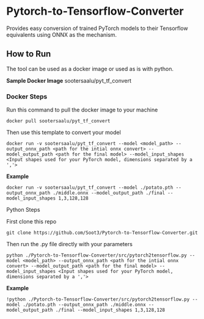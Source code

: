 # Pytorch-to-Tensorflow-Converter
Provides easy conversion of trained PyTorch models to their Tensorflow equivalents using ONNX as the mechanism.

## How to Run 
The tool can be used as a docker image or used as is with python.

**Sample Docker Image**
sootersaalu/pyt_tf_convert

### Docker Steps 
Run this command to pull the docker image to your machine
```
docker pull sootersaalu/pyt_tf_convert
```
Then use this template to convert your model
```
docker run -v sootersaalu/pyt_tf_convert --model <model_path> --output_onnx_path <path for the intial onnx convert> --model_output_path <path for the final model> --model_input_shapes <Input shapes used for your PyTorch model, dimensions separated by a ','>
```
**Example**

```
docker run -v sootersaalu/pyt_tf_convert --model ./potato.pth --output_onnx_path ./middle.onnx --model_output_path ./final --model_input_shapes 1,3,128,128
```

Python Steps

First clone this repo

```
git clone https://github.com/Soot3/Pytorch-to-Tensorflow-Converter.git
```

Then run the .py file directly with your parameters
```
python ./Pytorch-to-Tensorflow-Converter/src/pytorch2tensorflow.py --model <model_path> --output_onnx_path <path for the intial onnx convert> --model_output_path <path for the final model> --model_input_shapes <Input shapes used for your PyTorch model, dimensions separated by a ','>
```


**Example**

```
!python ./Pytorch-to-Tensorflow-Converter/src/pytorch2tensorflow.py --model ./potato.pth --output_onnx_path ./middle.onnx --model_output_path ./final --model_input_shapes 1,3,128,128
```
